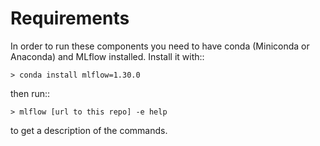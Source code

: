 # Requirements

In order to run these components you need to have conda (Miniconda or Anaconda) and MLflow installed.
Install it with::

    > conda install mlflow=1.30.0

then run::

    > mlflow [url to this repo] -e help

to get a description of the commands.
